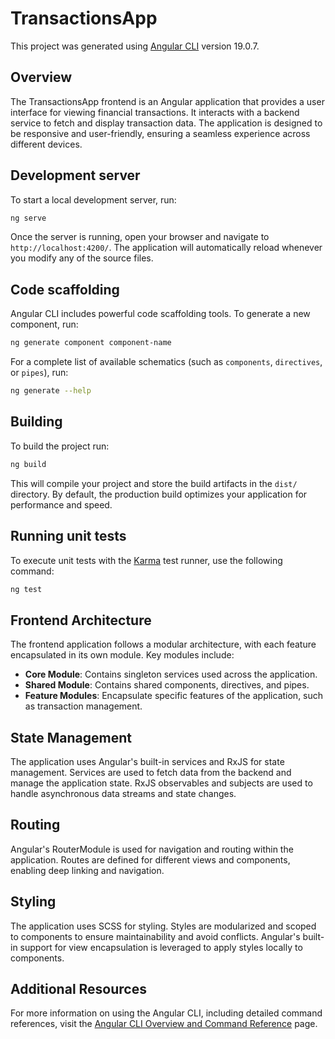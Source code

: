 # TransactionsApp

This project was generated using [Angular CLI](https://github.com/angular/angular-cli) version 19.0.7.

## Overview

The TransactionsApp frontend is an Angular application that provides a user interface for viewing financial transactions. It interacts with a backend service to fetch and display transaction data. The application is designed to be responsive and user-friendly, ensuring a seamless experience across different devices.

## Development server

To start a local development server, run:

```bash
ng serve
```

Once the server is running, open your browser and navigate to `http://localhost:4200/`. The application will automatically reload whenever you modify any of the source files.

## Code scaffolding

Angular CLI includes powerful code scaffolding tools. To generate a new component, run:

```bash
ng generate component component-name
```

For a complete list of available schematics (such as `components`, `directives`, or `pipes`), run:

```bash
ng generate --help
```

## Building

To build the project run:

```bash
ng build
```

This will compile your project and store the build artifacts in the `dist/` directory. By default, the production build optimizes your application for performance and speed.

## Running unit tests

To execute unit tests with the [Karma](https://karma-runner.github.io) test runner, use the following command:

```bash
ng test
```


## Frontend Architecture

The frontend application follows a modular architecture, with each feature encapsulated in its own module. Key modules include:

- **Core Module**: Contains singleton services used across the application.
- **Shared Module**: Contains shared components, directives, and pipes.
- **Feature Modules**: Encapsulate specific features of the application, such as transaction management.

## State Management

The application uses Angular's built-in services and RxJS for state management. Services are used to fetch data from the backend and manage the application state. RxJS observables and subjects are used to handle asynchronous data streams and state changes.

## Routing

Angular's RouterModule is used for navigation and routing within the application. Routes are defined for different views and components, enabling deep linking and navigation.

## Styling

The application uses SCSS for styling. Styles are modularized and scoped to components to ensure maintainability and avoid conflicts. Angular's built-in support for view encapsulation is leveraged to apply styles locally to components.

## Additional Resources

For more information on using the Angular CLI, including detailed command references, visit the [Angular CLI Overview and Command Reference](https://angular.dev/tools/cli) page.
